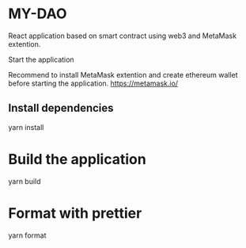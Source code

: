 # MY-DAO

React application based on smart contract using web3 and MetaMask extention.

Start the application



Recommend to install MetaMask extention and create ethereum wallet before starting the application. https://metamask.io/

## Install dependencies
yarn install

# Build the application
yarn build

# Format with prettier
yarn format
